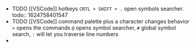 - TODO [[VSCode]] hotkeys `CRTL + SHIFT + .` open symbols searcher. 
  todo:: 1624758401547
- TODO [[VSCode]] command palette plus a character changes behavior `>` opens the commands `@` opens symbol searcher, `#` global symbol search, `:` will let you traverse line numbers
-